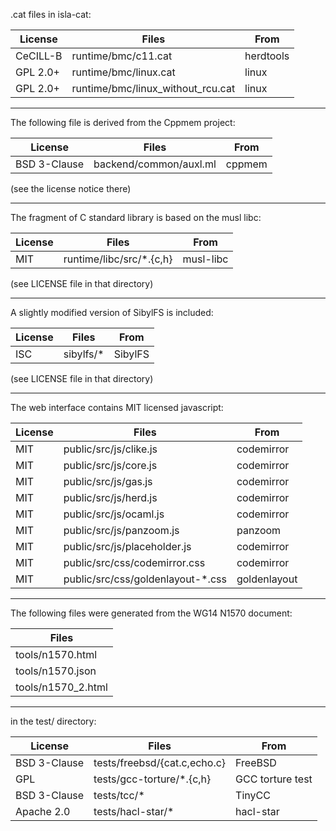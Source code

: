 .cat files in isla-cat:

| License      | Files                             | From      |
| ------------ | --------------------------------- | --------- |
| CeCILL-B     | runtime/bmc/c11.cat               | herdtools |
| GPL 2.0+     | runtime/bmc/linux.cat             | linux     |
| GPL 2.0+     | runtime/bmc/linux_without_rcu.cat | linux     |

---

The following file is derived from the Cppmem project:

| License      | Files                  | From      |
| ------------ | ---------------------- | --------- |
| BSD 3-Clause | backend/common/auxl.ml | cppmem    |

(see the license notice there)

---

The fragment of C standard library is based on the musl libc:

| License      | Files                    | From      |
| ------------ | ------------------------ | --------- |
| MIT          | runtime/libc/src/*.{c,h} | musl-libc |

(see LICENSE file in that directory)

---

A slightly modified version of SibylFS is included:

| License      | Files                  | From      |
| ------------ | ---------------------- | --------- |
| ISC          | sibylfs/*              | SibylFS   |

(see LICENSE file in that directory)

---

The web interface contains MIT licensed javascript:

| License | Files                              | From         |
| ------- | ---------------------------------- | ------------ |
| MIT     | public/src/js/clike.js             | codemirror   |
| MIT     | public/src/js/core.js              | codemirror   |
| MIT     | public/src/js/gas.js               | codemirror   |
| MIT     | public/src/js/herd.js              | codemirror   |
| MIT     | public/src/js/ocaml.js             | codemirror   |
| MIT     | public/src/js/panzoom.js           | panzoom      |
| MIT     | public/src/js/placeholder.js       | codemirror   |
| MIT     | public/src/css/codemirror.css      | codemirror   |
| MIT     | public/src/css/goldenlayout-\*.css | goldenlayout |

---

The following files were generated from the WG14 N1570 document:

| Files              |
| ------------------ |
| tools/n1570.html   |
| tools/n1570.json   |
| tools/n1570_2.html |

---

in the test/ directory:

| License      | Files                        | From             |
| ------------ | ---------------------------- | ---------------- |
| BSD 3-Clause | tests/freebsd/{cat.c,echo.c} | FreeBSD          |
| GPL          | tests/gcc-torture/*.{c,h}    | GCC torture test |
| BSD 3-Clause | tests/tcc/*                  | TinyCC           |
| Apache 2.0   | tests/hacl-star/*            | hacl-star        |
